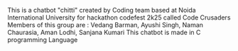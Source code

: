 This is a chatbot "chitti" created by Coding team based at Noida International University for hackathon codefest 2k25 called Code Crusaders
Members of this group are : Vedang Barman, Ayushi Singh, Naman Chaurasia, Aman Lodhi, Sanjana Kumari 
This chatbot is made in C programming Language 
